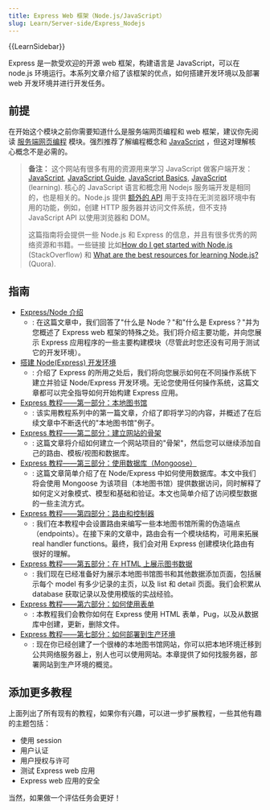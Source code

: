 ```yaml
---
title: Express Web 框架（Node.js/JavaScript）
slug: Learn/Server-side/Express_Nodejs
---
```


{{LearnSidebar}}

Express 是一款受欢迎的开源 web 框架，构建语言是 JavaScript，可以在 node.js 环境运行。本系列文章介绍了该框架的优点，如何搭建开发环境以及部署 web 开发环境并进行开发任务。

## 前提

在开始这个模块之前你需要知道什么是服务端网页编程和 web 框架，建议你先阅读 [服务端网页编程](/zh-CN/docs/Learn/Server-side) 模块。强烈推荐了解编程概念和 [JavaScript](/zh-CN/docs/Web/JavaScript) ，但这对理解核心概念不是必需的。

> **备注：** 这个网站有很多有用的资源用来学习 JavaScript 做客户端开发： [JavaScript](/zh-CN/docs/Web/JavaScript), [JavaScript Guide](/zh-CN/docs/Web/JavaScript/Guide), [JavaScript Basics](/zh-CN/docs/Learn/Getting_started_with_the_web/JavaScript_basics), [JavaScript](/zh-CN/docs/Learn/JavaScript) (learning). 核心的 JavaScript 语言和概念用 Nodejs 服务端开发是相同的，也是相关的。Node.js 提供 [额外的 API](https://nodejs.org/dist/latest-v6.x/docs/api/) 用于支持在无浏览器环境中有用的功能，例如，创建 HTTP 服务器并访问文件系统，但不支持 JavaScript API 以使用浏览器和 DOM。
>
> 这篇指南将会提供一些 Node.js 和 Express 的信息，并且有很多优秀的网络资源和书籍。一些链接 比如[How do I get started with Node.js](http://stackoverflow.com/a/5511507/894359) (StackOverflow) 和 [What are the best resources for learning Node.js?](https://www.quora.com/What-are-the-best-resources-for-learning-Node-js?) (Quora).

## 指南

- [Express/Node 介绍](/zh-CN/docs/Learn/Server-side/Express_Nodejs/Introduction)
  - : 在这篇文章中，我们回答了"什么是 Node？"和"什么是 Express？"并为您概述了 Express web 框架的特殊之处。我们将介绍主要功能，并向您展示 Express 应用程序的一些主要构建模块（尽管此时您还没有可用于测试它的开发环境）。
- [搭建 Node(Express) 开发环境](/zh-CN/docs/Learn/Server-side/Express_Nodejs/development_environment)
  - : 介绍了 Express 的所用之处后，我们将向您展示如何在不同操作系统下建立并验证 Node/Express 开发环境。无论您使用任何操作系统，这篇文章都可以完全指导如何开始构建 Express 应用。
- [Express 教程——第一部分：本地图书馆](/zh-CN/docs/Learn/Server-side/Express_Nodejs/Tutorial_local_library_website)
  - : 该实用教程系列中的第一篇文章，介绍了即将学习的内容，并概述了在后续文章中不断迭代的"本地图书馆"例子。
- [Express 教程——第二部分：建立网站的骨架](/zh-CN/docs/Learn/Server-side/Express_Nodejs/skeleton_website)
  - : 这篇文章将介绍如何建立一个网站项目的"骨架"，然后您可以继续添加自己的路由、模板/视图和数据库。
- [Express 教程——第三部分：使用数据库（Mongoose）](/zh-CN/docs/Learn/Server-side/Express_Nodejs/mongoose)
  - : 这篇文章简单介绍了在 Node/Express 中如何使用数据库。本文中我们将会使用 Mongoose 为该项目（本地图书馆）提供数据访问，同时解释了如何定义对象模式、模型和基础和验证。本文也简单介绍了访问模型数据的一些主流方式。
- [Express 教程——第四部分：路由和控制器](/zh-CN/docs/Learn/Server-side/Express_Nodejs/routes)
  - : 我们在本教程中会设置路由来编写一些本地图书馆所需的伪造端点（endpoints）。在接下来的文章中，路由会有一个模块结构，可用来拓展 real handler functions。最终，我们会对用 Express 创建模块化路由有很好的理解。
- [Express 教程——第五部分：在 HTML 上展示图书数据](/zh-CN/docs/Learn/Server-side/Express_Nodejs/Displaying_data)
  - : 我们现在已经准备好为展示本地图书馆图书和其他数据添加页面，包括展示每个 model 有多少记录的主页，以及 list 和 detail 页面。我们会积累从 database 获取记录以及使用模版的实战经验。
- [Express 教程——第六部分：如何使用表单](/zh-CN/docs/Learn/Server-side/Express_Nodejs/forms)
  - : 本教程我们会教你如何在 Express 使用 HTML 表单，Pug，以及从数据库中创建，更新，删除文件。
- [Express 教程——第七部分：如何部署到生产环境](/zh-CN/docs/Learn/Server-side/Express_Nodejs/deployment)
  - : 现在你已经创建了一个很棒的本地图书馆网站，你可以把本地环境迁移到公共网络服务器上，别人也可以使用网站。本章提供了如何找服务器，部署网站到生产环境的概览。

## 添加更多教程

上面列出了所有现有的教程，如果你有兴趣，可以进一步扩展教程，一些其他有趣的主题包括：

- 使用 session
- 用户认证
- 用户授权与许可
- 测试 Express web 应用
- Express web 应用的安全

当然，如果做一个评估任务会更好！
